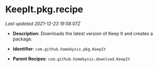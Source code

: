 # KeepIt.pkg.recipe

_Last updated 2021-12-23 19:58:07Z_

- **Description**: Downloads the latest version of Keep It and creates a package.

- **Identifier**: `com.github.homebysix.pkg.KeepIt`

- **Parent Recipes**: `com.github.homebysix.download.KeepIt`